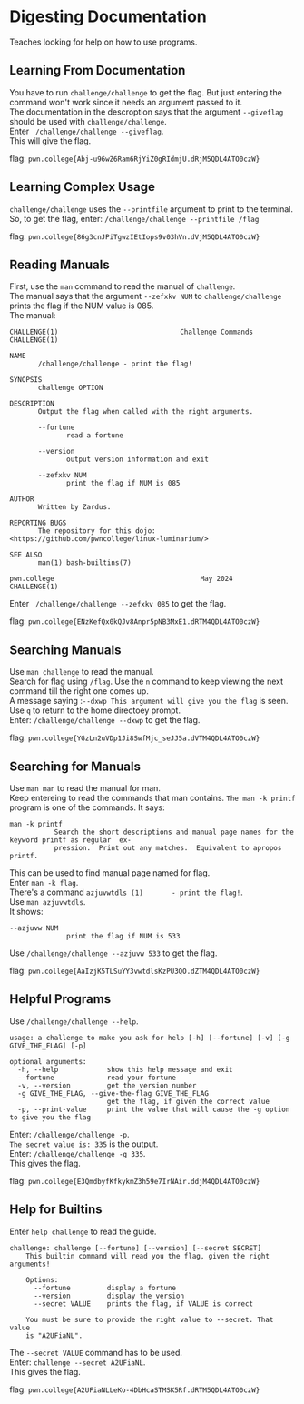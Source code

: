 # Digesting Documentation
Teaches looking for help on how to use programs. 

## Learning From Documentation
You have to run `challenge/challenge` to get the flag. But just entering the command won't work since it needs an argument passed to it.  
The documentation in the descroption says that the argument `--giveflag` should be used with `challenge/challenge`.  
Enter ` /challenge/challenge --giveflag`.  
This will give the flag.  

flag: `pwn.college{Abj-u96wZ6Ram6RjYiZ0gRIdmjU.dRjM5QDL4ATO0czW}`

## Learning Complex Usage
`challenge/challenge` uses the `--printfile` argument to print to the terminal.   
So, to get the flag, enter: `/challenge/challenge --printfile /flag`  

flag: `pwn.college{86g3cnJPiTgwzIEtIops9v03hVn.dVjM5QDL4ATO0czW}`

## Reading Manuals
First, use the `man` command to read the manual of `challenge`.  
The manual says that the argument `--zefxkv NUM` to `challenge/challenge` prints the flag if the NUM value is 085.  
The manual:  
```
CHALLENGE(1)                              Challenge Commands                             CHALLENGE(1)

NAME
       /challenge/challenge - print the flag!

SYNOPSIS
       challenge OPTION

DESCRIPTION
       Output the flag when called with the right arguments.

       --fortune
              read a fortune

       --version
              output version information and exit

       --zefxkv NUM
              print the flag if NUM is 085

AUTHOR
       Written by Zardus.

REPORTING BUGS
       The repository for this dojo: <https://github.com/pwncollege/linux-luminarium/>

SEE ALSO
       man(1) bash-builtins(7)

pwn.college                                    May 2024                                  CHALLENGE(1)
```
Enter ` /challenge/challenge --zefxkv 085` to get the flag.  

flag: `pwn.college{ENzKefQx0kQJv8Anpr5pNB3MxE1.dRTM4QDL4ATO0czW}`

## Searching Manuals
Use `man challenge` to read the manual.   
Search for flag using `/flag`. Use the `n` command to keep viewing the next command till the right one comes up.  
A message saying :`--dxwp This argument will give you the flag` is seen.  
Use `q` to return to the home directoey prompt.  
Enter: `/challenge/challenge --dxwp` to get the flag.  

flag: `pwn.college{YGzLn2uVDp1Ji8SwfMjc_seJJ5a.dVTM4QDL4ATO0czW}`


## Searching for Manuals
Use `man man` to read the manual for man.  
Keep entereing to read the commands that man contains. `The man -k printf` program is one of the commands. It says:  
```
man -k printf
           Search the short descriptions and manual page names for the keyword printf as regular  ex‐
           pression.  Print out any matches.  Equivalent to apropos printf.
```
This can be used to find manual page named for flag.  
Enter `man -k flag`.  
There's a command `azjuvwtdls (1)       - print the flag!`.  
Use `man azjuvwtdls`.  
It shows:   
```
--azjuvw NUM
              print the flag if NUM is 533
```
Use `/challenge/challenge --azjuvw 533` to get the flag.  

flag: `pwn.college{AaIzjK5TLSuYY3vwtdlsKzPU3QO.dZTM4QDL4ATO0czW}`

## Helpful Programs
Use `/challenge/challenge --help`.   
```
usage: a challenge to make you ask for help [-h] [--fortune] [-v] [-g GIVE_THE_FLAG] [-p]

optional arguments:
  -h, --help            show this help message and exit
  --fortune             read your fortune
  -v, --version         get the version number
  -g GIVE_THE_FLAG, --give-the-flag GIVE_THE_FLAG
                        get the flag, if given the correct value
  -p, --print-value     print the value that will cause the -g option to give you the flag
```
Enter: `/challenge/challenge -p`.  
`The secret value is: 335` is the output.  
Enter: `/challenge/challenge -g 335`.  
This gives the flag.  

flag: `pwn.college{E3QmdbyfKfkykmZ3h59e7IrNAir.ddjM4QDL4ATO0czW}`

## Help for Builtins
Enter `help challenge` to read the guide.  
```
challenge: challenge [--fortune] [--version] [--secret SECRET]
    This builtin command will read you the flag, given the right arguments!

    Options:
      --fortune         display a fortune
      --version         display the version
      --secret VALUE    prints the flag, if VALUE is correct

    You must be sure to provide the right value to --secret. That value
    is "A2UFiaNL".
```
The `--secret VALUE` command has to be used.  
Enter: `challenge --secret A2UFiaNL`.   
This gives the flag.


flag: `pwn.college{A2UFiaNLLeKo-4DbHcaSTMSK5Rf.dRTM5QDL4ATO0czW}`

